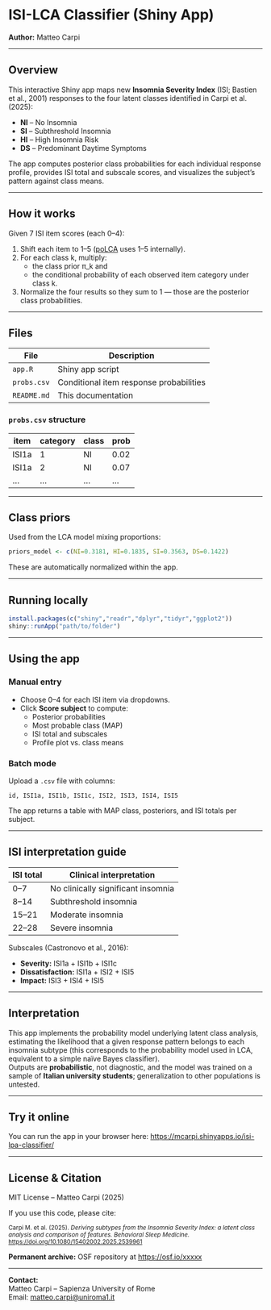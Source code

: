 # ISI-LCA Classifier (Shiny App)

**Author:** Matteo Carpi  

---

## Overview

This interactive Shiny app maps new **Insomnia Severity Index** (ISI; Bastien et al., 2001) responses to the four latent classes identified in Carpi et al. (2025):

- **NI** – No Insomnia  
- **SI** – Subthreshold Insomnia  
- **HI** – High Insomnia Risk  
- **DS** – Predominant Daytime Symptoms  

The app computes posterior class probabilities for each individual response profile, provides ISI total and subscale scores, and visualizes the subject’s pattern against class means.

---

## How it works

Given 7 ISI item scores (each 0–4):

1. Shift each item to 1–5 ([poLCA](https://dlinzer.github.io/poLCA/) uses 1–5 internally).
2. For each class k, multiply:
   - the class prior π_k and
   - the conditional probability of each observed item category under class k.
4. Normalize the four results so they sum to 1 — those are the posterior class probabilities.

---

## Files

| File | Description |
|------|--------------|
| `app.R` | Shiny app script |
| `probs.csv` | Conditional item response probabilities |
| `README.md` | This documentation |

### `probs.csv` structure

| item | category | class | prob |
|------|-----------|-------|------|
| ISI1a | 1 | NI | 0.02 |
| ISI1a | 2 | NI | 0.07 |
| … | … | … | … |

---

## Class priors

Used from the LCA model mixing proportions:

```r
priors_model <- c(NI=0.3181, HI=0.1835, SI=0.3563, DS=0.1422)
```

These are automatically normalized within the app.

---

## Running locally

```r
install.packages(c("shiny","readr","dplyr","tidyr","ggplot2"))
shiny::runApp("path/to/folder")
```

---

## Using the app

### Manual entry
- Choose 0–4 for each ISI item via dropdowns.  
- Click **Score subject** to compute:
  - Posterior probabilities  
  - Most probable class (MAP)  
  - ISI total and subscales  
  - Profile plot vs. class means  

### Batch mode
Upload a `.csv` file with columns:

```
id, ISI1a, ISI1b, ISI1c, ISI2, ISI3, ISI4, ISI5
```

The app returns a table with MAP class, posteriors, and ISI totals per subject.

---

## ISI interpretation guide

| ISI total | Clinical interpretation |
|------------|------------------------|
| 0–7 | No clinically significant insomnia |
| 8–14 | Subthreshold insomnia |
| 15–21 | Moderate insomnia |
| 22–28 | Severe insomnia |

Subscales (Castronovo et al., 2016):

- **Severity:** ISI1a + ISI1b + ISI1c  
- **Dissatisfaction:** ISI1a + ISI2 + ISI5  
- **Impact:** ISI3 + ISI4 + ISI5

---

## Interpretation

This app implements the probability model underlying latent class analysis, estimating the likelihood that a given response pattern belongs to each insomnia subtype (this corresponds to the probability model used in LCA, equivalent to a simple naïve Bayes classifier).  
Outputs are **probabilistic**, not diagnostic, and the model was trained on a sample of **Italian university students**; generalization to other populations is untested.

---

## Try it online
You can run the app in your browser here: https://mcarpi.shinyapps.io/isi-lpa-classifier/

---

## License & Citation

MIT License – Matteo Carpi (2025)

If you use this code, please cite:

<small>Carpi M. et al. (2025). *Deriving subtypes from the Insomnia Severity Index: a latent class analysis and comparison of features.* *Behavioral Sleep Medicine.* https://doi.org/10.1080/15402002.2025.2539961</small>

**Permanent archive:** OSF repository at https://osf.io/xxxxx

---


**Contact:**  
Matteo Carpi – Sapienza University of Rome  
Email: matteo.carpi@uniroma1.it
